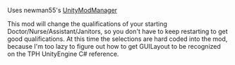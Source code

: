 Uses newman55's [UnityModManager](https://github.com/newman55/unity-mod-manager)

This mod will change the qualifications of your starting Doctor/Nurse/Assistant/Janitors, so you don't have to keep restarting to get good qualifications.  At this time the selections are hard coded into the mod, because I'm too lazy to figure out how to get GUILayout to be recognized on the TPH UnityEngine C# reference.
